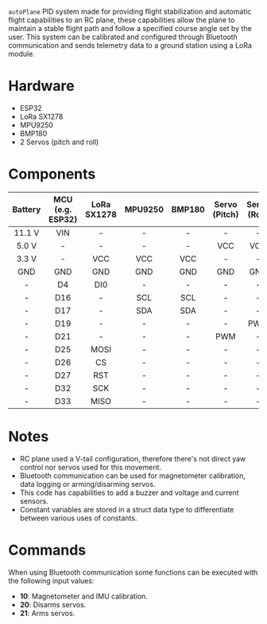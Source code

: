 `autoPlane` PID system made for providing flight stabilization and automatic flight capabilities to an RC plane, these capabilities allow the plane to maintain a stable flight path and follow a specified course angle set by the user. This system can be calibrated and configured through Bluetooth communication and sends telemetry data to a ground station using a LoRa module.



# Hardware
- ESP32
- LoRa SX1278
- MPU9250
- BMP180
- 2 Servos (pitch and roll)



# Components
| **Battery** | **MCU (e.g. ESP32)** | **LoRa SX1278** | **MPU9250** | **BMP180** | **Servo (Pitch)** | **Servo (Roll)** |
|:-----------:|:--------------------:|:---------------:|:-----------:|:----------:|:-----------------:|:----------------:|
|    11.1 V   |          VIN         |        -        |      -      |      -     |         -         |         -        |
|    5.0 V    |           -          |        -        |      -      |      -     |        VCC        |        VCC       |
|    3.3 V    |           -          |       VCC       |     VCC     |     VCC    |         -         |         -        |
|     GND     |          GND         |       GND       |     GND     |     GND    |        GND        |        GND       |
|      -      |          D4          |       DI0       |      -      |      -     |         -         |         -        |
|      -      |          D16         |        -        |     SCL     |     SCL    |         -         |         -        |
|      -      |          D17         |        -        |     SDA     |     SDA    |         -         |         -        |
|      -      |          D19         |        -        |      -      |      -     |         -         |        PWM       |
|      -      |          D21         |        -        |      -      |      -     |        PWM        |         -        |
|      -      |          D25         |       MOSI      |      -      |      -     |         -         |         -        |
|      -      |          D26         |        CS       |      -      |      -     |         -         |         -        |
|      -      |          D27         |       RST       |      -      |      -     |         -         |         -        |
|      -      |          D32         |       SCK       |      -      |      -     |         -         |         -        |
|      -      |          D33         |       MISO      |      -      |      -     |         -         |         -        |



# Notes
- RC plane used a V-tail configuration, therefore there's not direct yaw control nor servos used for this movement.
- Bluetooth communication can be used for magnetometer calibration, data logging or arming/disarming servos.
- This code has capabilities to add a buzzer and voltage and current sensors.
- Constant variables are stored in a struct data type to differentiate between various uses of constants.



# Commands
When using Bluetooth communication some functions can be executed with the following input values:

- **10**: Magnetometer and IMU calibration.
- **20**: Disarms servos.
- **21**: Arms servos.